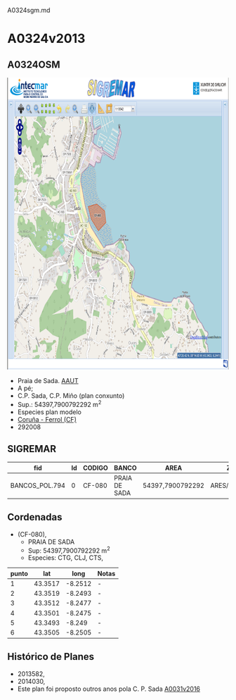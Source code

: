 A0324sgm.md

# A0324v2013

## A0324OSM

<img src="https://raw.githubusercontent.com/galirema/galirema-notas/gh-pages/en/pages/uploads/images/A0031OSM.png" alt="A0031OSM" width="824" height="663">


* Praia de Sada. [AAUT](ZonasDeProduccionAAUT.md)
* A pé;
* C.P. Sada, C.P. Miño (plan conxunto)
* Sup.: 54397,7900792292 m<sup>2</sup>
* Especies plan modelo
* [Coruña - Ferrol (CF)](zp-CF.md)
* 292008


## SIGREMAR

|fid|Id|CODIGO|BANCO|AREA|ZONA|CONFRARIA|REXIMEN|MODALIDADE|PROVINCIA|ESP\_OBXET|ESP_SECUND|X|Y
|---|--|------|-----|----|----|---------|-------|----------|---------|---------|----------|-|-|
|BANCOS_POL.794|0|CF-080|PRAIA DE SADA|54397,7900792292|ARES/BETANZOS|SADA|AUTORIZACION|PE|A CORUÑA|CTG, CLJ, CTS,|SC|560847.0|4800043.0|




## Cordenadas

* (CF-080),
	* PRAIA DE SADA
	* Sup: 54397,7900792292 m<sup>2</sup>
	* Especies: CTG, CLJ, CTS,

|punto|lat|long|Notas|
|-----|---|----|-----|
|1|43.3517|-8.2512|-|
|2|43.3519|-8.2493|-|
|3|43.3512|-8.2477|-|
|4|43.3501|-8.2475|-|
|5|43.3493|-8.249|-|
|6|43.3505|-8.2505|-|




## Histórico de Planes



+ 2013582,
+ 2014030,
+ Este plan foi proposto outros anos pola  C. P. Sada [A0031v2016](A0031sgm.md) 


